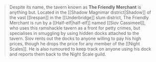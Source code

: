 > Despite its name, the tavern known as **The Friendly Merchant** is anything but. Located in the [[Shadow Magnimar district|Shadow]] of the vast [[Irespan]] in the [[Underbridge]] slum district, The Friendly Merchant is run by a [[Half-elf|half-elf]] named [[Siov Cassimeel]], who uses this ramshackle tavern as a front for petty crimes, but specialises in smuggling by using hidden docks attached to the tavern. Siov rents out the docks to anyone willing to pay his high prices, though he drops the price for any member of the [[Night Scales]]. He is also rumoured to keep track on anyone using his dock and reports them back to the Night Scale guild.








